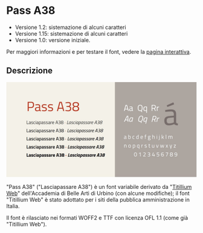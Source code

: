 # Pass A38
- Versione 1.2: sistemazione di alcuni caratteri
- Versione 1.15: sistemazione di alcuni caratteri
- Versione 1.0: versione iniziale.

Per maggiori informazioni e per testare il font, vedere la [pagina interattiva](https://m-casanova.github.io/Pass-A38/).

## Descrizione
![image](Pass_A38.jpg)

"Pass A38" ("Lasciapassare A38") è un font variabile derivato da "[Titillium Web](https://fonts.google.com/specimen/Titillium+Web)" dell'Accademia di Belle Arti di Urbino (con alcune modifiche); il font "Titillium Web" è stato adottato per i siti della pubblica amministrazione in Italia.

Il font è rilasciato nei formati WOFF2 e TTF con licenza OFL 1.1 (come già "Titillium Web").
